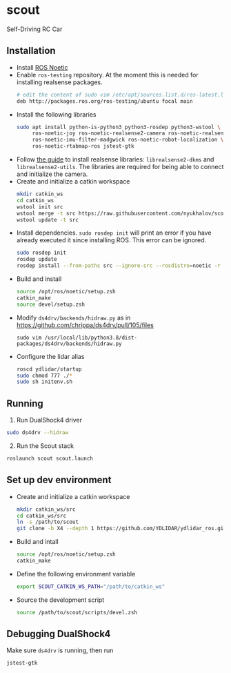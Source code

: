 # scout

Self-Driving RC Car

## Installation

- Install [ROS Noetic](http://wiki.ros.org/noetic/Installation)
- Enable `ros-testing` repository. At the moment this is needed for installing
  realsense packages.
  ```bash
  # edit the content of sudo vim /etc/apt/sources.list.d/ros-latest.list
  deb http://packages.ros.org/ros-testing/ubuntu focal main
  ```
- Install the following libraries
  ```bash
  sudo apt install python-is-python3 python3-rosdep python3-wstool \
       ros-noetic-joy ros-noetic-realsense2-camera ros-noetic-realsense2-description \
       ros-noetic-imu-filter-madgwick ros-noetic-robot-localization \
       ros-noetic-rtabmap-ros jstest-gtk
  ```
- Follow [the guide](https://github.com/IntelRealSense/librealsense/blob/development/doc/distribution_linux.md) to install realsense libraries: `librealsense2-dkms` and `librealsense2-utils`. The libraries are required for being able to connect and initialize the camera.
- Create and initialize a catkin workspace
  ```bash
  mkdir catkin_ws
  cd catkin_ws
  wstool init src
  wstool merge -t src https://raw.githubusercontent.com/nyukhalov/scout/master/scout_ros.rosinstall
  wstool update -t src
  ```
- Install dependencies. `sudo rosdep init` will print an error if you have already executed it since installing ROS. This error can be ignored.
  ```bash
  sudo rosdep init
  rosdep update
  rosdep install --from-paths src --ignore-src --rosdistro=noetic -r -y
  ```
- Build and install
  ```bash
  source /opt/ros/noetic/setup.zsh
  catkin_make
  source devel/setup.zsh
  ```
- Modify `ds4drv/backends/hidraw.py` as in https://github.com/chrippa/ds4drv/pull/105/files
  ```
  sudo vim /usr/local/lib/python3.8/dist-packages/ds4drv/backends/hidraw.py
  ```
- Configure the lidar alias
  ```bash
  roscd ydlidar/startup
  sudo chmod 777 ./*
  sudo sh initenv.sh
  ```

## Running

1. Run DualShock4 driver
  ```bash
  sudo ds4drv --hidraw
  ```
2. Run the Scout stack
  ```bash
  roslaunch scout scout.launch
  ```

## Set up dev environment

- Create and initialize a catkin workspace
  ```bash
  mkdir catkin_ws/src
  cd catkin_ws/src
  ln -s /path/to/scout
  git clone -b X4 --depth 1 https://github.com/YDLIDAR/ydlidar_ros.git
  ```
- Build and intall
  ```bash
  source /opt/ros/noetic/setup.zsh
  catkin_make
  ```
- Define the following environment variable
  ```bash
  export SCOUT_CATKIN_WS_PATH="/path/to/catkin_ws"
  ```
- Source the development script
  ```bash
  source /path/to/scout/scripts/devel.zsh
  ```

## Debugging DualShock4

Make sure `ds4drv` is running, then run

```bash
jstest-gtk
```
